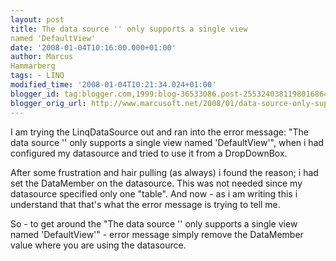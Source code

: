 ```yaml
---
layout: post
title: The data source '' only supports a single view
named 'DefaultView'
date: '2008-01-04T10:16:00.000+01:00'
author: Marcus
Hammarberg
tags: - LINQ
modified_time: '2008-01-04T10:21:34.024+01:00'
blogger_id: tag:blogger.com,1999:blog-36533086.post-2553240381198016864
blogger_orig_url: http://www.marcusoft.net/2008/01/data-source-only-supports-single-view.html
---
```


I am trying the LinqDataSource out and ran into the error message:
"The data source '' only supports a single view named 'DefaultView'",
when i had configured my datasource and tried to use it from a
DropDownBox.

After some frustration and hair pulling (as always) i found the reason;
i had set the DataMember on the datasource. This was not needed since my
datasource specified only one "table". And now - as i am writing this i
understand that that's what the error message is trying to tell me.

So - to get around the "The data source '' only supports a single view
named 'DefaultView'" - error message simply remove the DataMember value
where you are using the datasource.
